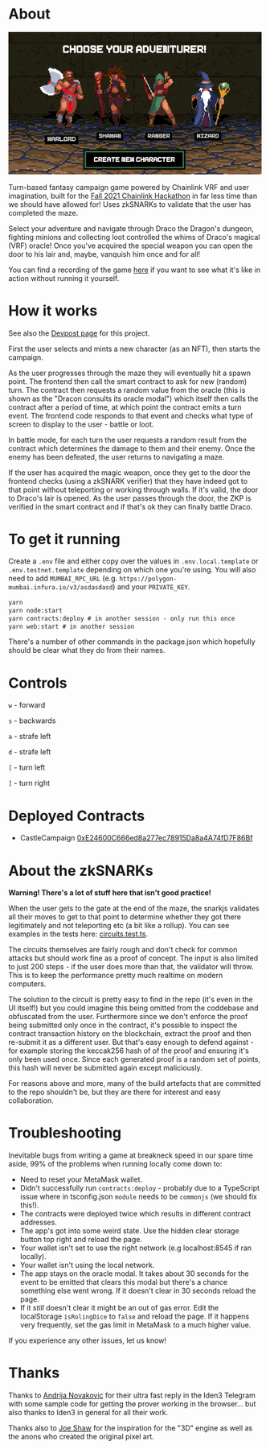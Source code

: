 # About

![](./docs/choose-screen.png)

Turn-based fantasy campaign game powered by Chainlink VRF and user imagination, built for the [Fall 2021 Chainlink Hackathon](https://chain.link/hackathon) in far less time than we should have allowed for! Uses zkSNARKs to validate that the user has completed the maze.

Select your adventure and navigate through Draco the Dragon's dungeon, fighting minions and collecting loot controlled the whims of Draco's magical (VRF) oracle! Once you've acquired the special weapon you can open the door to his lair and, maybe, vanquish him once and for all!

You can find a recording of the game [here](./docs/movie.mp4) if you want to see what it's like in action without running it yourself.

# How it works

See also the [Devpost page](https://devpost.com/software/fantasy-campaign) for this project.

First the user selects and mints a new character (as an NFT), then starts the campaign.

As the user progresses through the maze they will eventually hit a spawn point. The frontend then call the smart contract to ask for new (random) turn. The contract then requests a random value from the oracle (this is shown as the "Dracon consults its oracle modal")  which itself then calls the contract after a period of time, at which point the contract emits a turn event. The frontend code responds to that event and checks what type of screen to display to the user - battle or loot.

In battle mode, for each turn the user requests a random result from the contract which determines the damage to them and their enemy. Once the enemy has been defeated, the user returns to navigating a maze.

If the user has acquired the magic weapon, once they get to the door the frontend checks (using a zkSNARK verifier) that they have indeed got to that point without teleporting or working through walls. If it's valid, the door to Draco's lair is opened. As the user passes through the door, the ZKP is verified in the smart contract and if that's ok they can finally battle Draco.

# To get it running

Create a `.env` file and either copy over the values in `.env.local.template` or `.env.testnet.template` depending on which one you're using. You will also need to add `MUMBAI_RPC_URL` (e.g. `https://polygon-mumbai.infura.io/v3/asdasdasd`) and your `PRIVATE_KEY`.

```
yarn
yarn node:start
yarn contracts:deploy # in another session - only run this once
yarn web:start # in another session
```

There's a number of other commands in the package.json which hopefully should be clear what they do from their names.

# Controls

`w` - forward

`s` - backwards

`a` - strafe left

`d` - strafe left

`[` - turn left

`]` - turn right

# Deployed Contracts

- CastleCampaign [0xE24600C666ed8a277ec78915Da8a4A74fD7F86Bf](https://mumbai.polygonscan.com/address/0xE24600C666ed8a277ec78915Da8a4A74fD7F86Bf#code)

# About the zkSNARKs

**Warning! There's a lot of stuff here that isn't good practice!**

When the user gets to the gate at the end of the maze, the snarkjs validates all their moves to get to that point to determine whether they got there legitimately and not teleporting etc (a bit like a rollup). You can see examples in the tests here: [circuits.test.ts](./circuits/circuits.test.ts).

The circuits themselves are fairly rough and don't check for common attacks but should work fine as a proof of concept. The input is also limited to just 200 steps - if the user does more than that, the validator will throw. This is to keep the performance pretty much realtime on modern computers.

The solution to the circuit is pretty easy to find in the repo (it's even in the UI itself!) but you could imagine this being omitted from the coddebase and obfuscated from the user. Furthermore since we don't enforce the proof being submitted only once in the contract, it's possible to inspect the contract transaction history on the blockchain, extract the proof and then re-submit it as a different user. But that's easy enough to defend against - for example storing the keccak256 hash of of the proof and ensuring it's only been used once. Since each generated proof is a random set of points, this hash will never be submitted again except maliciously.

For reasons above and more, many of the build artefacts that are committed to the repo shouldn't be, but they are there for interest and easy collaboration.

# Troubleshooting

Inevitable bugs from writing a game at breakneck speed in our spare time aside, 99% of the problems when running locally come down to:

- Need to reset your MetaMask wallet.
- Didn't successfully run `contracts:deploy` - probably due to a TypeScript issue where in tsconfig.json `module` needs to be `commonjs` (we should fix this!).
- The contracts were deployed twice which results in different contract addresses.
- The app's got into some weird state. Use the hidden clear storage button top right and reload the page.
- Your wallet isn't set to use the right network (e.g localhost:8545 if ran locally).
- Your wallet isn't using the local network.
- The app stays on the oracle modal. It takes about 30 seconds for the event to be emitted that clears this modal but there's a chance something else went wrong. If it doesn't clear in 30 seconds reload the page.
- If it _still_ doesn't clear it might be an out of gas error. Edit the localStorage `isRolingDice` to `false` and reload the page. If it happens very frequently, set the gas limit in MetaMask to a much higher value.

If you experience any other issues, let us know!

# Thanks

Thanks to [
Andrija Novakovic](https://github.com/akinovak) for their ultra fast reply in the Iden3 Telegram with some sample code for getting the prover working in the browser... but also thanks to Iden3 in general for all their work.

Thanks also to [Joe Shaw](https://www.thedevteam.co.uk/Knowledge-Base/DungeonMasterJavascript) for the inspiration for the "3D" engine as well as the anons who created the original pixel art.
